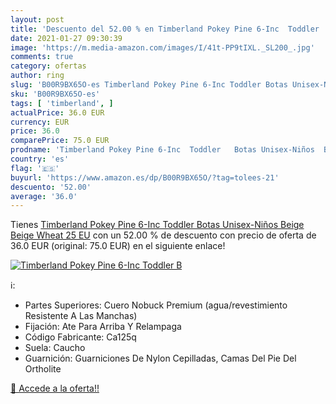 ```yaml
---
layout: post
title: 'Descuento del 52.00 % en Timberland Pokey Pine 6-Inc  Toddler   B'
date: 2021-01-27 09:30:39
image: 'https://m.media-amazon.com/images/I/41t-PP9tIXL._SL200_.jpg'
comments: true
category: ofertas
author: ring
slug: 'B00R9BX65O-es Timberland Pokey Pine 6-Inc Toddler Botas Unisex-Niños...'
sku: 'B00R9BX65O-es'
tags: [ 'timberland', ]
actualPrice: 36.0 EUR
currency: EUR
price: 36.0
comparePrice: 75.0 EUR
prodname: 'Timberland Pokey Pine 6-Inc  Toddler   Botas Unisex-Niños  Beige Beige Wheat  25 EU'
country: 'es'
flag: '🇪🇸'
buyurl: 'https://www.amazon.es/dp/B00R9BX65O/?tag=tolees-21'
descuento: '52.00'
average: '36.0'
---
```


Tienes [Timberland Pokey Pine 6-Inc  Toddler   Botas Unisex-Niños  Beige Beige Wheat  25 EU](https://www.amazon.es/dp/B00R9BX65O/?tag=tolees-21) con un 52.00 % de descuento con precio de oferta de 36.0 EUR (original: 75.0 EUR) en el siguiente enlace!

[![Timberland Pokey Pine 6-Inc  Toddler   B](https://m.media-amazon.com/images/I/41t-PP9tIXL._SL200_.jpg)](https://www.amazon.es/dp/B00R9BX65O/?tag=tolees-21)

ℹ️:

- Partes Superiores: Cuero Nobuck Premium (agua/revestimiento Resistente A Las Manchas)
- Fijación: Ate Para Arriba Y Relampaga
- Código Fabricante: Ca125q
- Suela: Caucho
- Guarnición: Guarniciones De Nylon Cepilladas, Camas Del Pie Del Ortholite

[🛒 Accede a la oferta!!](https://www.amazon.es/dp/B00R9BX65O/?tag=tolees-21)
